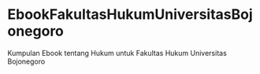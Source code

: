 EbookFakultasHukumUniversitasBojonegoro
=======================================

Kumpulan Ebook tentang Hukum untuk Fakultas Hukum Universitas Bojonegoro
